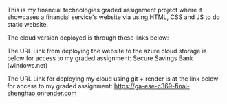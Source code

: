 This is my financial technologies graded assignment project where it showcases a financial service's website via using HTML, CSS and JS to do static website. 

The cloud version deployed is through these links below:


The URL Link from deploying the website to the azure cloud storage is below for access to my graded assignment:
Secure Savings Bank (windows.net)

The URL Link for deploying my cloud using git + render is at the link below for access to my graded assignment:
https://ga-ese-c369-final-shenghao.onrender.com
